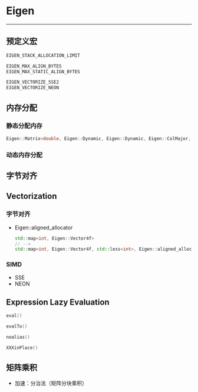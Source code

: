 # Eigen

-----

## 预定义宏

```cpp
EIGEN_STACK_ALLOCATION_LIMIT

EIGEN_MAX_ALIGN_BYTES
EIGEN_MAX_STATIC_ALIGN_BYTES

EIGEN_VECTORIZE_SSE2
EIGEN_VECTORIZE_NEON
```

## 内存分配

### 静态分配内存

```cpp
Eigen::Matrix<double, Eigen::Dynamic, Eigen::Dynamic, Eigen::ColMajor, 16, 1000> A400; // 静态分配内存
```

### 动态内存分配


## 字节对齐


## Vectorization

### 字节对齐

* Eigen::aligned_allocator
  ```cpp
  std::map<int, Eigen::Vector4f> 
  // -->
  std::map<int, Eigen::Vector4f, std::less<int>, Eigen::aligned_allocator<std::pair<const int, Eigen::Vector4f>>>
  ```

### SIMD

* SSE
* NEON 


## Expression Lazy Evaluation

```cpp
eval()

evalTo()

noalias()

XXXinPlace()
```

## 矩阵乘积

* 加速：分治法（矩阵分块乘积）
